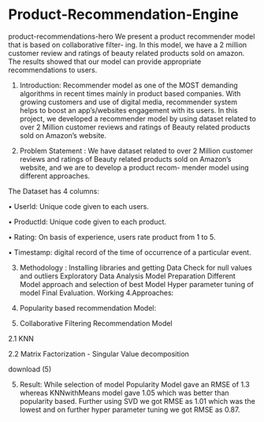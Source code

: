 # Product-Recommendation-Engine
product-recommendations-hero
We present a product recommender model that is based on collaborative filter- ing. In this model, we have a 2 million customer review and ratings of beauty related products sold on amazon. The results showed that our model can provide appropriate recommendations to users.

1. Introduction:
Recommender model as one of the MOST demanding algorithms in recent times mainly in product based companies. With growing customers and use of digital media, recommender system helps to boost an app’s/websites engagement with its users. In this project, we developed a recommender model by using dataset related to over 2 Million customer reviews and ratings of Beauty related products sold on Amazon’s website.

2. Problem Statement :
We have dataset related to over 2 Million customer reviews and ratings of Beauty related products sold on Amazon’s website, and we are to develop a product recom- mender model using different approaches.

The Dataset has 4 columns:

• UserId: Unique code given to each users.

• ProductId: Unique code given to each product.

• Rating: On basis of experience, users rate product from 1 to 5.

• Timestamp: digital record of the time of occurrence of a particular event.

3. Methodology :
Installing libraries and getting Data
Check for null values and outliers
Exploratory Data Analysis
Model Preparation
Different Model approach and selection of best Model
Hyper parameter tuning of model
Final Evaluation.
Working
4.Approaches:
1. Popularity based recommendation Model:

2. Collaborative Filtering Recommendation Model

2.1 KNN

2.2 Matrix Factorization - Singular Value decomposition

download (5)

5. Result:
While selection of model Popularity Model gave an RMSE of 1.3 whereas KNNwithMeans model gave 1.05 which was better than popularity based. Further using SVD we got RMSE as 1.01 which was the lowest and on further hyper parameter tuning we got RMSE as 0.87.
